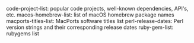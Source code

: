 code-project-list: popular code projects, well-known dependencies, API's, etc.
macos-homebrew-list: list of macOS homebrew package names
macports-titles-list: MacPorts software titles list
perl-release-dates: Perl version strings and their corresponding release dates
ruby-gem-list: rubygems list
